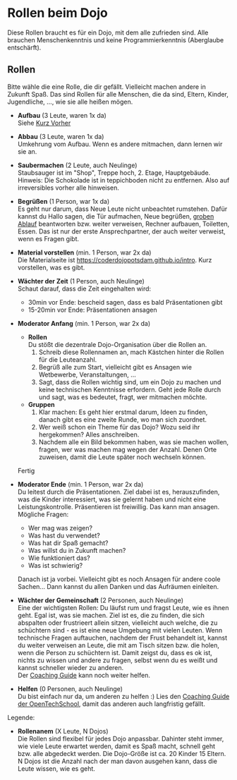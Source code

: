 Rollen beim Dojo
================

Diese Rollen braucht es für ein Dojo, mit dem alle zufrieden sind.
Alle brauchen Menschenkenntnis und keine Programmierkenntnis (Aberglaube entschärft).

Rollen
------

Bitte wähle die eine Rolle, die dir gefällt. Vielleicht machen andere in Zukunft Spaß.
Das sind Rollen für alle Menschen, die da sind, Eltern, Kinder, Jugendliche, ...,  wie sie alle heißen mögen.

- **Aufbau** (3 Leute, waren 1x da)  
  Siehe [Kurz Vorher][kurz-vorher]
- **Abbau**  (3 Leute, waren 1x da)  
  Umkehrung vom Aufbau. Wenn es andere mitmachen, dann lernen wir sie an.
- **Saubermachen** (2 Leute, auch Neulinge)  
  Staubsauger ist im "Shop", Treppe hoch, 2. Etage, Hauptgebäude.
  Hinweis: Die Schokolade ist in teppichboden nicht zu entfernen. Also auf irreversibles vorher alle hinweisen.
- **Begrüßen** (1 Person, war 1x da)  
  Es geht nur darum, dass Neue Leute nicht unbeachtet rumstehen.
  Dafür kannst du  Hallo sagen, die Tür aufmachen, Neue begrüßen, [groben Ablauf][ablauf] beantworten bzw. weiter verweisen,
  Rechner aufbauen, Toiletten, Essen.
  Das ist nur der erste Ansprechpartner, der auch weiter verweist, wenn es Fragen gibt.
- **Material vorstellen** (min. 1 Person, war 2x da)  
  Die Materialseite ist https://coderdojopotsdam.github.io/intro.
  Kurz vorstellen, was es gibt.
- **Wächter der Zeit** (1 Person, auch Neulinge)  
  Schaut darauf, dass die Zeit eingehalten wird:
  - 30min vor Ende: bescheid sagen, dass es bald Präsentationen gibt
  - 15-20min vor Ende: Präsentationen ansagen
- **Moderator Anfang** (min. 1 Person, war 2x da)  
  - **Rollen**  
    Du stößt die dezentrale Dojo-Organisation über die Rollen an.
    1. Schreib diese Rollennamen an, mach Kästchen hinter die Rollen für die Leuteanzahl.
    2. Begrüß alle zum Start, vielleicht gibt es Ansagen wie Wetbewerbe, Veranstaltungen, ...
    3. Sagt, dass die Rollen wichtig sind, um ein Dojo zu machen und keine technischen Kenntnisse erfordern.
       Geht jede Rolle durch und sagt, was es bedeutet, fragt, wer mitmachen möchte.
  - **Gruppen**  
    1. Klar machen: Es geht hier erstmal darum, Ideen zu finden, danach gibt es eine zweite Runde, wo man sich zuordnet.
    2. Wer weiß schon ein Theme für das Dojo? Wozu seid ihr hergekommen? Alles anschreiben.
    3. Nachdem alle ein Bild bekommen haben, was sie machen wollen, fragen, wer was machen mag wegen der Anzahl.
       Denen Orte zuweisen, damit die Leute später noch wechseln können.
       
  Fertig
- **Moderator Ende** (min. 1 Person, war 2x da)  
  Du leitest durch die Präsentationen. Ziel dabei ist es, herauszufinden, was die Kinder interessiert, was sie gelernt haben und nicht eine Leistungskontrolle. Präsentieren ist freiwillig. Das kann man ansagen.
  Mögliche Fragen:
  - Wer mag was zeigen?
  - Was hast du verwendet?
  - Was hat dir Spaß gemacht?
  - Was willst du in Zukunft machen?
  - Wie funktioniert das?
  - Was ist schwierig?
  
  Danach ist ja vorbei. Vielleicht gibt es noch Ansagen für andere coole Sachen...
  Dann kannst du allen Danken und das Aufräumen einleiten.
- **Wächter der Gemeinschaft** (2 Personen, auch Neulinge)  
  Eine der wichtigsten Rollen: Du läufst rum und fragst Leute, wie es ihnen geht.
  Egal ist, was sie machen.
  Ziel ist es, die zu finden, die sich abspalten oder frustrieert allein sitzen, vielleicht
  auch welche, die zu schüchtern sind - es ist eine neue Umgebung mit vielen Leuten.
  Wenn technische Fragen auftauchen, nachdem der Frust behandelt ist, kannst du weiter verweisen an Leute, die mit am Tisch sitzen bzw. die holen, wenn die Person zu schüchtern ist. Damit zeigst du, dass es ok ist, nichts zu wissen und andere zu fragen, selbst wenn du es weißt und kannst schneller wieder zu anderen.  
  Der [Coaching Guide][guide] kann noch weiter helfen.
- **Helfen** (0 Personen, auch Neulinge)  
  Du bist einfach nur da, um anderen zu helfen :)
  Lies den [Coaching Guide der OpenTechSchool][guide], damit das anderen auch langfristig gefällt.

Legende:

- **Rollenanem** (X Leute, N Dojos)  
  Die Rollen sind flexibel für jedes Dojo anpassbar.
  Dahinter steht immer, wie viele Leute erwartet werden, damit es Spaß macht, schnell geht bzw. alle abgedeckt werden.
  Die Dojo-Größe ist ca. 20 Kinder 15 Eltern.
  N Dojos ist die Anzahl nach der man davon ausgehen kann, dass die Leute wissen, wie es geht.


[kurz-vorher]: Ablauf.md#ankommen--aufbau
[ablauf]: Ablauf.md
[guide]: http://opentechschool.github.io/slides/presentations/coaching/de.html
